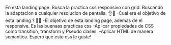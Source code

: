 En esta landing page. Busca la practica css responsivo con grid. 
Buscando la adaptacion a cualquier resolucion de pantalla. 👌🙌
  -Cual era el objetivo de esta landing ? 🚀🚀
    -El objetivo de esta landing page, ademas de el responsive. Es las buenaas practicas css
     -Aplicar propiedades de CSS como transition, transform y Pseudo clases. 
     -Aplicar HTML de manera semantica.
     Espero que este css le guste!

